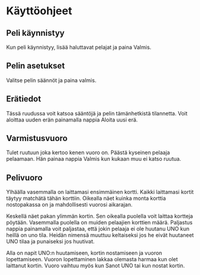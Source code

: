 # Käyttöohjeet

## Peli käynnistyy

Kun peli käynnistyy, lisää haluttavat pelajat ja paina Valmis.

## Pelin asetukset

Valitse pelin säännöt ja paina valmis.

## Erätiedot

Tässä ruudussa voit katsoa sääntöjä ja pelin tämänhetkistä tilannetta. Voit aloittaa uuden erän painamalla nappia Aloita uusi erä.

## Varmistusvuoro

Tulet ruutuun joka kertoo kenen vuoro on. Päästä kyseinen pelaaja pelaamaan. Hän painaa nappia Valmis kun kukaan muu ei katso ruutua.

## Pelivuoro

Ylhäälla vasemmalla on laittamasi ensimmäinen kortti. Kaikki laittamasi kortit täytyy matchätä tähän korttiin.
Oikealla näet kuinka monta korttia nostopakassa on ja mahdollisesti vuorosi aikarajan.

Keskellä näet pakan ylimmän kortin.  Sen oikealla puolella voit laittaa kortteja pöytään.
Vasemmalla puolella on muiden pelaajien korttien määrä. Paljastus nappia painamalla voit paljastaa, että jokin pelaaja ei ole huutanu UNO kun heillä on uno tila.
Heidän nimensä muuttuu keltaiseksi jos he eivät huutaneet UNO tilaa ja punaiseksi jos huutivat.

Alla on napit UNO:n huutamiseen, kortin nostamiseen ja vuoron lopettamiseen. 
Vuoron lopettaminen lakkaa olemasta harmaa kun olet laittanut kortin. Vuoro vaihtuu myös kun Sanot UNO tai kun nostat kortin.